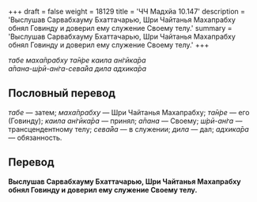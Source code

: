 +++
draft = false
weight = 18129
title = 'ЧЧ Мадхйа 10.147'
description = 'Выслушав Сарвабхауму Бхаттачарью, Шри Чайтанья Махапрабху обнял Говинду и доверил ему служение Своему телу.'
summary = 'Выслушав Сарвабхауму Бхаттачарью, Шри Чайтанья Махапрабху обнял Говинду и доверил ему служение Своему телу.'
+++

_табе маха̄прабху та̄н̇ре каила ан̇гӣка̄ра  
а̄пана-ш́рӣ-ан̇га-сева̄йа дила адхика̄ра_

## Пословный перевод

_табе_ — затем; _маха̄прабху_ — Шри Чайтанья Махапрабху; _та̄н̇ре_ — его (Говинду); _каила_ _ан̇гӣка̄ра_ — принял; _а̄пана_ — Своему; _ш́рӣ_\-_ан̇га_ — трансцендентному телу; _сева̄йа_ — в служении; _дила_ — дал; _адхика̄ра_ — обязанность.

## Перевод

**Выслушав Сарвабхауму Бхаттачарью, Шри Чайтанья Махапрабху обнял Говинду и доверил ему служение Своему телу.**
